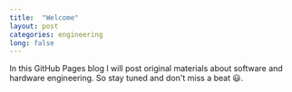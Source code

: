 ```yaml
---
title:  "Welcome"
layout: post
categories: engineering
long: false
---
```


In this GitHub Pages blog I will post original materials about software and hardware engineering. So stay tuned and don't miss a beat 😃.